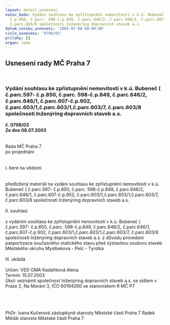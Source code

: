 ```yaml
---
layout: detail_usneseni
nazev_bodu: Vydání souhlasu ke zpřístupnění nemovitostí v k.ú. Bubeneč ( č.parc.597-
  č.p.850, č.parc. 598-č.p.849, č.parc.646/2, č.parc.646/1, č.parc.607-č.p.902, č.parc.603/1,č.parc.603/1,č.parc.603/7,
  č.parc.603/8 společnosti Inženýring dopravních staveb a.s.
datum_vzniku_usneseni: '2003-07-08 00:00:00'
cislo_usneseni: '0798/03'
prilohy: []
organ: rada
---
```

<div id="ucUsn_pList" class="usn">
	<span><h2>Usnesení rady MČ Praha 7 </h2>
<br></span><div class="standBody">
<span><h3>Vydání souhlasu ke zpřístupnění nemovitostí v k.ú. Bubeneč ( č.parc.597- č.p.850, č.parc. 598-č.p.849, č.parc.646/2, č.parc.646/1, č.parc.607-č.p.902, č.parc.603/1,č.parc.603/1,č.parc.603/7, č.parc.603/8 společnosti Inženýring dopravních staveb a.s.</h3></span><div class="center">
		<strong>č. 0798/03</strong><br>
	</div>
<div class="center">
		<strong>Ze dne 08.07.2003</strong><br><br>
	</div>
<br>Rada MČ Praha 7<br>po projednání<br><br><br>I.	bere na vědomí<br><br> <br>předložený materiál na vydání souhlasu ke zpřístupnění nemovitostí v k.ú. Bubeneč ( č.parc.597- č.p.850, č.parc. 598-č.p.849, č.parc.646/2, č.parc.646/1, č.parc.607-č.p.902, č.parc.603/1,č.parc.603/1,č.parc.603/7, č.parc.603/8 společnosti Inženýring dopravních staveb a.s.<br><br>II.	souhlasí <br><br>s vydáním souhlasu ke zpřístupnění nemovitostí v k.ú. Bubeneč ( č.parc.597- č.p.850, č.parc. 598-č.p.849, č.parc.646/2, č.parc.646/1, č.parc.607-č.p.902, č.parc.603/1,č.parc.603/1,č.parc.603/7, č.parc.603/8 společnosti Inženýring dopravních staveb a.s. z důvodu provedení pasportizace současného statického stavu před výstavbou souboru staveb Městského okruhu Myslbekova - Pelc - Tyrolka <br><br>III.	ukládá <br><br>Určen:	VED OMA Kadaňková Alena<br>Termín: 15.07.2003<br>Úkol:	seznámit společnost Inženýring dopravních staveb a.s. se sídlem v Praze 2, Na Moráni 3, IČO 60194260 se stanoviskem R MČ P7<br> <br><br> <br>	<br>PhDr. Ivana Kučerová zástupkyně starosty Městské části Praha 7	 Radek Mikšík starosta Městské části Praha 7<br>	<br><br>
</div>
</div>